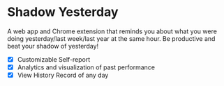 # Shadow Yesterday

A web app and Chrome extension that reminds you about what you were doing yesterday/last week/last year at the same hour. Be productive and beat your shadow of yesterday!

- [x] Customizable Self-report
- [x] Analytics and visualization of past performance
- [x] View History Record of any day
